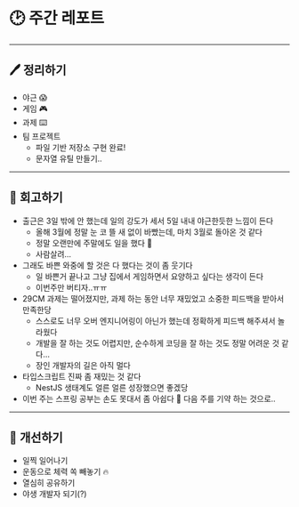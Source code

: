 # 🕑 주간 레포트

---

## 🖊 정리하기

- 야근 😱
- 게임 🎮
- 과제 ⌨️
- 팀 프로젝트
  - 파일 기반 저장소 구현 완료!
  - 문자열 유틸 만들기..

---

## 💭 회고하기

- 출근은 3일 밖에 안 했는데 일의 강도가 세서 5일 내내 야근한듯한 느낌이 든다
  - 올해 3월에 정말 눈 코 뜰 새 없이 바빴는데, 마치 3월로 돌아온 것 같다
  - 정말 오랜만에 주말에도 일을 했다 🫠
  - 사람살려…
- 그래도 바쁜 와중에 할 것은 다 했다는 것이 좀 웃기다
  - 일 바쁜거 끝나고 그냥 집에서 게임하면서 요양하고 싶다는 생각이 든다
  - 이번주만 버티자..ㅠㅠ
- 29CM 과제는 떨어졌지만, 과제 하는 동안 너무 재밌었고 소중한 피드백을 받아서 만족한당
  - 스스로도 너무 오버 엔지니어링이 아닌가 했는데 정확하게 피드백 해주셔서 놀라웠다
  - 개발을 잘 하는 것도 어렵지만, 순수하게 코딩을 잘 하는 것도 정말 어려운 것 같다…
  - 장인 개발자의 길은 아직 멀다
- 타입스크립트 진짜 좀 재밌는 것 같다
  - NestJS 생태계도 얼른 얼른 성장했으면 좋겠당
- 이번 주는 스프링 공부는 손도 못대서 좀 아쉽다 🥲 다음 주를 기약 하는 것으로..

---

## 🥊 개선하기

- 일찍 일어나기
- 운동으로 체력 쏙 빼놓기 🔥
- 열심히 공유하기
- 야생 개발자 되기(?)
